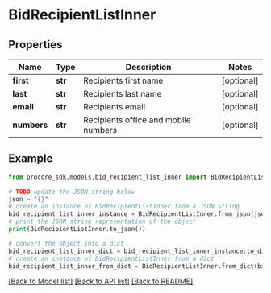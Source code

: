 # BidRecipientListInner


## Properties

Name | Type | Description | Notes
------------ | ------------- | ------------- | -------------
**first** | **str** | Recipients first name | [optional] 
**last** | **str** | Recipients last name | [optional] 
**email** | **str** | Recipients email | [optional] 
**numbers** | **str** | Recipients office and mobile numbers | [optional] 

## Example

```python
from procore_sdk.models.bid_recipient_list_inner import BidRecipientListInner

# TODO update the JSON string below
json = "{}"
# create an instance of BidRecipientListInner from a JSON string
bid_recipient_list_inner_instance = BidRecipientListInner.from_json(json)
# print the JSON string representation of the object
print(BidRecipientListInner.to_json())

# convert the object into a dict
bid_recipient_list_inner_dict = bid_recipient_list_inner_instance.to_dict()
# create an instance of BidRecipientListInner from a dict
bid_recipient_list_inner_from_dict = BidRecipientListInner.from_dict(bid_recipient_list_inner_dict)
```
[[Back to Model list]](../README.md#documentation-for-models) [[Back to API list]](../README.md#documentation-for-api-endpoints) [[Back to README]](../README.md)


